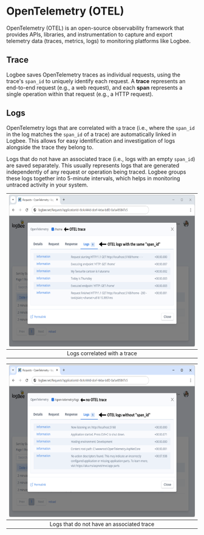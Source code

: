 # OpenTelemetry (OTEL)

OpenTelemetry (OTEL) is an open-source observability framework that provides APIs, libraries, and instrumentation to capture and export telemetry data (traces, metrics, logs) to monitoring platforms like Logbee.

## Trace

Logbee saves OpenTelemetry traces as individual requests, using the trace's `span_id` to uniquely identify each request. A **trace** represents an end-to-end request (e.g., a web request), and each **span** represents a single operation within that request (e.g., a HTTP request).

## Logs

OpenTelemetry logs that are correlated with a trace (i.e., where the `span_id` in the log matches the `span_id` of a trace) are automatically linked in Logbee. This allows for easy identification and investigation of logs alongside the trace they belong to.

Logs that do not have an associated trace (i.e., logs with an empty `span_id`) are saved separately. This usually represents logs that are generated independently of any request or operation being traced. Logbee groups these logs together into 5-minute intervals, which helps in monitoring untraced activity in your system.

| <img alt="Logs with trace" src="../assets/print-screens/otel-trace-logs.png" height="400" /> | 
|:--:| 
| Logs correlated with a trace |

| <img alt="Logs without trace" src="../assets/print-screens/otel-logs.png" height="400" /> | 
|:--:| 
| Logs that do not have an associated trace |
